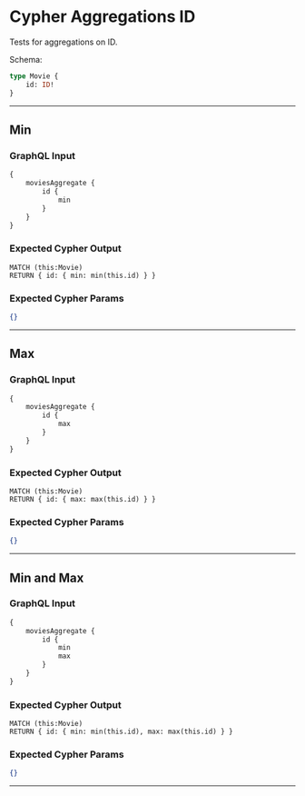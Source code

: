 # Cypher Aggregations ID

Tests for aggregations on ID.

Schema:

```graphql
type Movie {
    id: ID!
}
```

---

## Min

### GraphQL Input

```graphql
{
    moviesAggregate {
        id {
            min
        }
    }
}
```

### Expected Cypher Output

```cypher
MATCH (this:Movie)
RETURN { id: { min: min(this.id) } }
```

### Expected Cypher Params

```json
{}
```

---

## Max

### GraphQL Input

```graphql
{
    moviesAggregate {
        id {
            max
        }
    }
}
```

### Expected Cypher Output

```cypher
MATCH (this:Movie)
RETURN { id: { max: max(this.id) } }
```

### Expected Cypher Params

```json
{}
```

---

## Min and Max

### GraphQL Input

```graphql
{
    moviesAggregate {
        id {
            min
            max
        }
    }
}
```

### Expected Cypher Output

```cypher
MATCH (this:Movie)
RETURN { id: { min: min(this.id), max: max(this.id) } }
```

### Expected Cypher Params

```json
{}
```

---
